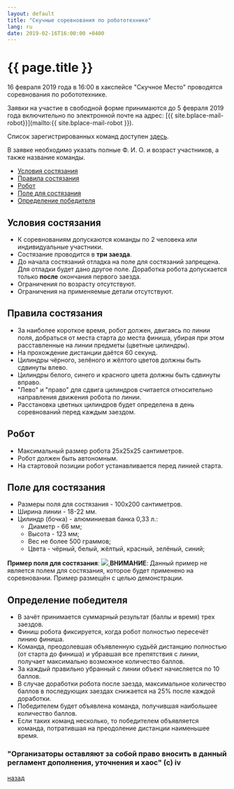 ```yaml
---
layout: default
title: "Скучные соревнования по робототехнике"
lang: ru
date: 2019-02-16T16:00:00 +0400
---
```


# {{ page.title }}

16 февраля 2019 года в 16:00 в хакспейсе "Скучное Место" проводятся
соревнования по робототехнике.

Заявки на участие в свободной форме принимаются до 5 февраля 2019 года
включительно по электронной почте на адрес:
[{{ site.bplace-mail-robot}}](mailto:{{ site.bplace-mail-robot }}).

Список зарегистрированных команд доступен [здесь](boringrobo-2019-02-16-participants.html).

В заявке необходимо указать полные Ф. И. О. и возраст участников, а
также название команды.

* [Условия состязания](#conditions)
* [Правила состязания](#rules)
* [Робот](#robot)
* [Поле для состязания](#field)
* [Определение победителя](#winner)


## <a name="conditions" id="conditions"></a> Условия состязания

* К соревнованиям допускаются команды по 2 человека или индивидуальные
участники.
* Состязание проводится в **три заезда**.
* До начала состязаний отладка на поле для состязаний запрещена.
Для отладки будет дано другое поле. Доработка робота допускается только **после** окончания первого заезда.
* Ограничения по возрасту отсутствуют.
* Ограничения на применяемые детали отсутствуют.


## <a name="rules" id="rules"></a> Правила состязания


* За наиболее короткое время, робот должен, двигаясь по линии поля, добраться от места старта до
места финиша, убирая при этом расставленные на линии предметы (цветные цилиндры).
* На прохождение дистанции даётся 60 секунд.
* Цилиндры чёрного, зелёного и жёлтого цветов должны быть сдвинуты
влево.
* Цилиндры белого, синего и красного цвета должны быть сдвинуты вправо.
* "Лево" и "право" для сдвига цилиндров считается относительно направления
движения робота по линии.
* Расстановка цветных цилиндров будет определена в день соревнований перед каждым заездом.


## <a name="robot" id="robot"></a> Робот

* Максимальный размер робота 25х25х25 сантиметров.
* Робот должен быть автономным.
* На стартовой позиции робот устанавливается перед линией
старта.


## <a name="field" id="field"></a> Поле для состязания

* Размеры поля для состязания - 100х200 сантиметров.
* Ширина линии - 18-22 мм.
* Цилиндр (бочка) - алюминиевая банка 0,33 л.:
  * Диаметр - 66 мм;
  * Высота - 123 мм;
  * Вес не более 500 граммов;
  * Цвета - чёрный, белый, жёлтый, красный, зелёный, синий;

**Пример поля для состязания**:
<a href="{{ site.url}}/assets/images/robot-field-sample.png">
  <img src="{{ site.url}}/assets/images/robot-field-sample.png">
</a>
**ВНИМАНИЕ**: Данный пример не является полем для состязания, которое будет
применено на соревновании. Пример размещён с целью демонстрации.


## <a name="winner" id="winner"></a> Определение победителя

* В зачёт принимается суммарный результат (баллы и время) трех заездов.
* Финиш робота фиксируется, когда робот полностью пересечёт линию финиша.
* Команда, преодолевшая объявленную судьёй дистанцию полностью (от старта до финиша) и
убравшая все препятствия с линии, получает максимально возможное
количество баллов.
* За каждый правильно убранный с линии объект начисляется по 10 баллов.
* В случае доработки робота после заезда, максимальное количество
баллов в последующих заездах снижается на 25% после каждой доработки.
* Победителем будет объявлена команда, получившая наибольшее
количество баллов.
* Если таких команд несколько, то победителем объявляется команда,
потратившая на преодоление дистанции наименьшее время.

### "Организаторы оставляют за собой право вносить в данный регламент дополнения, уточнения и хаос" (c) iv

[назад](../events/)

